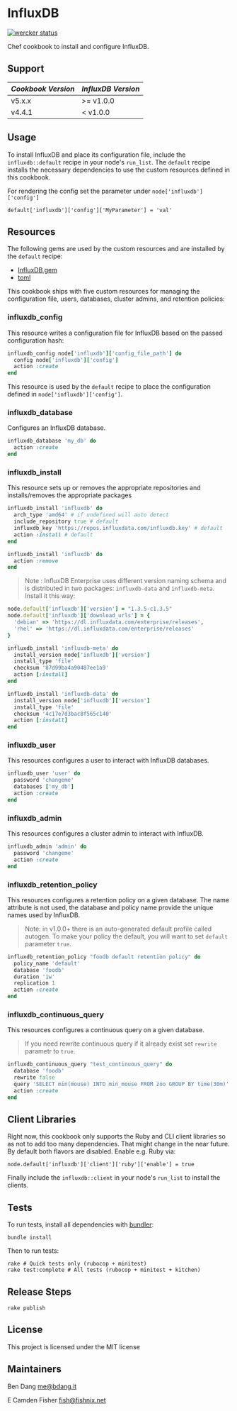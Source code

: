# InfluxDB

[![wercker status](https://app.wercker.com/status/d0f175cb46e417cde7974f179e63084d/s/master "wercker status")](https://app.wercker.com/project/byKey/d0f175cb46e417cde7974f179e63084d)

Chef cookbook to install and configure InfluxDB.

## Support

|*Cookbook Version*|*InfluxDB Version*|
|------------------|------------------|
| v5.x.x           | >= v1.0.0        |
| v4.4.1           | < v1.0.0         |

## Usage
To install InfluxDB and place its configuration file, include the
`influxdb::default` recipe in your node's `run_list`. The `default` recipe
installs the necessary dependencies to use the custom resources defined in this
cookbook.

For rendering the config set the parameter under
`node['influxdb']['config']`

`default['influxdb']['config']['MyParameter'] = 'val'`

## Resources
The following gems are used by the custom resources and are installed by the
`default` recipe:

 - [InfluxDB gem](https://github.com/influxdb/influxdb-ruby)
 - [toml](https://github.com/jm/toml)

This cookbook ships with five custom resources for managing the configuration
file, users, databases, cluster admins, and retention policies:

### influxdb\_config
This resource writes a configuration file for InfluxDB based on the passed
configuration hash:

```ruby
influxdb_config node['influxdb']['config_file_path'] do
  config node['influxdb']['config']
  action :create
end
```

This resource is used by the `default` recipe to place the configuration
defined in `node['influxdb']['config']`.

### influxdb\_database
Configures an InfluxDB database.

```ruby
influxdb_database 'my_db' do
  action :create
end
```

### influxdb\_install
This resource sets up or removes the appropriate repositories and
installs/removes the appropriate packages

```ruby
influxdb_install 'influxdb' do
  arch_type 'amd64' # if undefined will auto detect
  include_repository true # default
  influxdb_key 'https://repos.influxdata.com/influxdb.key' # default
  action :install # default
end
```

```ruby
influxdb_install 'influxdb' do
  action :remove
end
```

> Note : InfluxDB Enterprise uses different version naming schema and is 
> distributed in two packages: `influxdb-data` and `influxdb-meta`.
> Install it this way:

```ruby
node.default['influxdb']['version'] = "1.3.5-c1.3.5"
node.default['influxdb']['download_urls'] = {
  'debian' => 'https://dl.influxdata.com/enterprise/releases',
  'rhel' => 'https://dl.influxdata.com/enterprise/releases'
}

influxdb_install 'influxdb-meta' do
  install_version node['influxdb']['version']
  install_type 'file'
  checksum '87d99ba4a90487ee1a9'
  action [:install]
end

influxdb_install 'influxdb-data' do
  install_version node['influxdb']['version']
  install_type 'file'
  checksum '4c17e7d3bac8f565c140'
  action [:install]
end
```

### influxdb\_user
This resources configures a user to interact with InfluxDB databases.

```ruby
influxdb_user 'user' do
  password 'changeme'
  databases ['my_db']
  action :create
end
```

### influxdb\_admin
This resources configures a cluster admin to interact with InfluxDB.

```ruby
influxdb_admin 'admin' do
  password 'changeme'
  action :create
end
```

### influxdb\_retention\_policy
This resources configures a retention policy on a given database. The name
attribute is not used, the database and policy name provide the unique names
used by InfluxDB.

> Note: in v1.0.0+ there is an auto-generated default profile called autogen.
> To make your policy the default, you will want to set `default` parameter
> `true`.

```ruby
influxdb_retention_policy "foodb default retention policy" do
  policy_name 'default'
  database 'foodb'
  duration '1w'
  replication 1
  action :create
end
```

### influxdb\_continuous\_query
This resources configures a continuous query on a given database.

> If you need rewrite continuous query if it already exist set `rewrite` parametr to `true`.

```ruby
influxdb_continuous_query "test_continuous_query" do
  database 'foodb'
  rewrite false
  query 'SELECT min(mouse) INTO min_mouse FROM zoo GROUP BY time(30m)'
  action :create
end
```

## Client Libraries
Right now, this cookbook only supports the Ruby and CLI client libraries so as
not to add too many dependencies. That might change in the near future. By
default both flavors are disabled. Enable e.g. Ruby via:

`node.default['influxdb']['client']['ruby']['enable'] = true`

Finally include the `influxdb::client` in your node's `run_list` to install the
clients.

## Tests

To run tests, install all dependencies with [bundler](http://bundler.io/):

    bundle install

Then to run tests:

    rake # Quick tests only (rubocop + minitest)
    rake test:complete # All tests (rubocop + minitest + kitchen)

## Release Steps

    rake publish

## License
This project is licensed under the MIT license

## Maintainers
Ben Dang <me@bdang.it>

E Camden Fisher <fish@fishnix.net>
